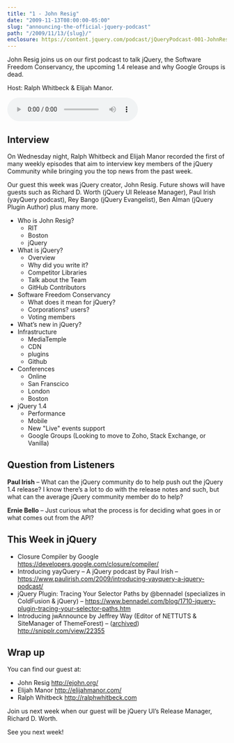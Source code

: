 ```yaml
---
title: "1 - John Resig"
date: "2009-11-13T08:00:00-05:00"
slug: "announcing-the-official-jquery-podcast"
path: "/2009/11/13/{slug}/"
enclosure: https://content.jquery.com/podcast/jQueryPodcast-001-JohnResig.mp3
---
```

John Resig joins us on our first podcast to talk jQuery, the Software Freedom Conservancy, the upcoming 1.4 release and why Google Groups is dead.

Host: Ralph Whitbeck &amp; Elijah Manor.

<audio src="https://content.jquery.com/podcast/jQueryPodcast-001-JohnResig.mp3" controls=""></audio>

## Interview

On Wednesday night, Ralph Whitbeck and Elijah Manor recorded the first of many weekly episodes that aim to interview key members of the jQuery Community while bringing you the top news from the past week.

Our guest this week was jQuery creator, John Resig. Future shows will have guests such as Richard D. Worth (jQuery UI Release Manager), Paul Irish (yayQuery podcast), Rey Bango (jQuery Evangelist), Ben Alman (jQuery Plugin Author) plus many more.

* Who is John Resig?
  * RIT
  * Boston
  * jQuery
* What is jQuery?
  * Overview
  * Why did you write it?
  * Competitor Libraries
  * Talk about the Team
  * GitHub Contributors
* Software Freedom Conservancy
  * What does it mean for jQuery?
  * Corporations? users?
  * Voting members
* What’s new in jQuery?
* Infrastructure
  * MediaTemple
  * CDN
  * plugins
  * Github
* Conferences
  * Online
  * San Franscico
  * London
  * Boston
* jQuery 1.4
  * Performance
  * Mobile
  * New "Live" events support
  * Google Groups (Looking to move to Zoho, Stack Exchange, or Vanilla)

## Question from Listeners

**Paul Irish** – What can the jQuery community do to help push out the jQuery 1.4 release? I know there’s a lot to do with the release notes and such, but what can the average jQuery community member do to help?

**Ernie Bello** – Just curious what the process is for deciding what goes in or what comes out from the API?

## This Week in jQuery

* Closure Compiler by Google <https://developers.google.com/closure/compiler/>
* Introducing yayQuery – A jQuery podcast by Paul Irish – <https://www.paulirish.com/2009/introducing-yayquery-a-jquery-podcast/>
* jQuery Plugin: Tracing Your Selector Paths by @bennadel (specializes in ColdFusion & jQuery) – <https://www.bennadel.com/blog/1710-jquery-plugin-tracing-your-selector-paths.htm>
* Introducing jwAnnounce by Jeffrey Way (Editor of NETTUTS & SiteManager of ThemeForest) – ([archived](https://web.archive.org/web/20091120070034/http://jeffrey-way.com:80/introducing-jwannounce/)) <http://snipplr.com/view/22355>

## Wrap up

You can find our guest at:

* John Resig <http://ejohn.org/>
* Elijah Manor <http://elijahmanor.com/>
* Ralph Whitbeck <http://ralphwhitbeck.com>

Join us next week when our guest will be jQuery UI’s Release Manager, Richard D. Worth.

See you next week!
